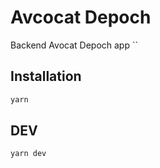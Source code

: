 # Avcocat Depoch
Backend Avocat Depoch app
``

## Installation

```bash
yarn
```

## DEV

```bash
yarn dev
```